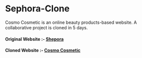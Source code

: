 # Sephora-Clone
Cosmo Cosmetic is an online beauty products-based website. A collaborative project is cloned in 5 days.

#### Original Website :- [Shepora](https://www.sephora.com/)
#### Cloned Website :- [Cosmo Cosmetic](https://dapper-cheesecake-326981.netlify.app/)
